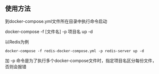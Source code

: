 ## 使用方法
到docker-compose.yml文件所在目录中执行命令启动

docker-compose -f [文件名] -p 项目名 up -d

以Redis为例

```shell
docker-compose -f redis-docker-compose.yml -p redis-server up -d
```

加 -p 命令是为了执行多个docker-compose文件时，指定项目名区分每份文件，否则会报错
